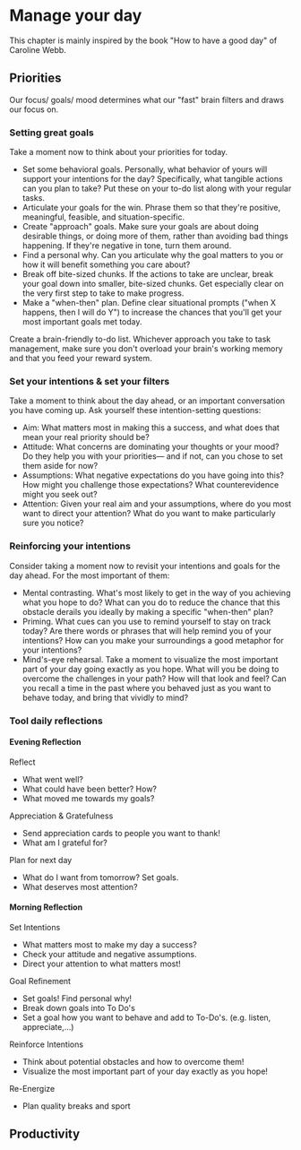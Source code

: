 # Manage your day

This chapter is mainly inspired by the book "How to have a good day" of Caroline Webb.

## Priorities

Our focus/ goals/ mood determines what our "fast" brain filters and draws our focus on.

### Setting great goals

Take a moment now to think about your priorities for today.

* Set some behavioral goals. Personally, what behavior of yours will support your intentions for the day? Specifically, what tangible actions can you plan to take? Put these on your to-do list along with your regular tasks.
* Articulate your goals for the win. Phrase them so that they're positive, meaningful, feasible, and situation-specific.
* Create "approach" goals. Make sure your goals are about doing desirable things, or doing more of them, rather than avoiding bad things happening. If they're negative in tone, turn them around.
* Find a personal why. Can you articulate why the goal matters to you or how it will benefit something you care about?
* Break off bite-sized chunks. If the actions to take are unclear, break your goal down into smaller, bite-sized chunks. Get especially clear on the very first step to take to make progress.
* Make a "when-then" plan. Define clear situational prompts ("when X happens, then I will do Y") to increase the chances that you'll get your most important goals met today.

Create a brain-friendly to-do list. Whichever approach you take to task management, make sure you don't overload your brain's working memory and that you feed your reward system.

### Set your intentions & set your filters

Take a moment to think about the day ahead, or an important conversation you have coming up. Ask yourself these intention-setting questions:

* Aim: What matters most in making this a success, and what does that mean your real priority should be?
* Attitude: What concerns are dominating your thoughts or your mood? Do they help you with your priorities— and if not, can you chose to set them aside for now?
* Assumptions: What negative expectations do you have going into this? How might you challenge those expectations? What counterevidence might you seek out?
* Attention: Given your real aim and your assumptions, where do you most want to direct your attention? What do you want to make particularly sure you notice?

### Reinforcing your intentions

Consider taking a moment now to revisit your intentions and goals for the day ahead. For the most important of them:

* Mental contrasting. What's most likely to get in the way of you achieving what you hope to do? What can you do to reduce the chance that this obstacle derails you ideally by making a specific "when-then" plan?
* Priming. What cues can you use to remind yourself to stay on track today? Are there words or phrases that will help remind you of your intentions? How can you make your surroundings a good metaphor for your intentions?
* Mind's-eye rehearsal. Take a moment to visualize the most important part of your day going exactly as you hope. What will you be doing to overcome the challenges in your path? How will that look and feel? Can you recall a time in the past where you behaved just as you want to behave today, and bring that vividly to mind?

### Tool daily reflections

#### Evening Reflection

Reflect

* What went well? 
* What could have been better? How?
* What moved me towards my goals?

Appreciation & Gratefulness

* Send appreciation cards to people you want to thank!
* What am I grateful for?

Plan for next day

* What do I want from tomorrow? Set goals.
* What deserves most attention?

#### Morning Reflection

Set Intentions

* What matters most to make my day a success?
* Check your attitude and negative assumptions.
* Direct your attention to what matters most!

Goal Refinement

* Set goals! Find personal why!
* Break down goals into To Do's
* Set a goal how you want to behave and add to To-Do's. (e.g. listen, appreciate,...)

Reinforce Intentions

* Think about potential obstacles and how to overcome them!
* Visualize the most important part of your day exactly as you hope!

Re-Energize

* Plan quality breaks and sport

## Productivity
